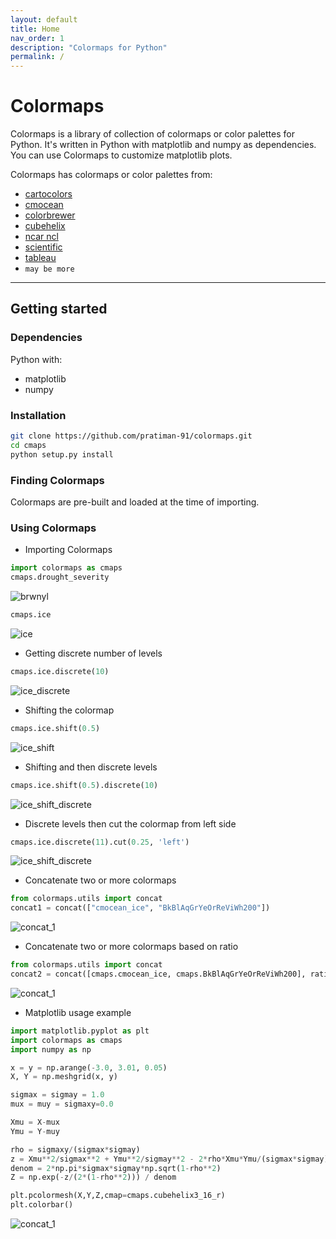 ```yaml
---
layout: default
title: Home
nav_order: 1
description: "Colormaps for Python"
permalink: /
---
```


# Colormaps
<!--- {: .fs-9 } -->

Colormaps is a library of collection of colormaps or color palettes for Python. It's written in Python with matplotlib and numpy as dependencies. You can use Colormaps to customize matplotlib plots.
<!---{: .fs-6 .fw-300 } -->

Colormaps has colormaps or color palettes from:

- [cartocolors](/colormaps/docs/cartocolors) 
- [cmocean](/colormaps/docs/cmocean)
- [colorbrewer](/colormaps/docs/colorbrewer)
- [cubehelix](/colormaps/docs/cubehelix)
- [ncar ncl](/colormaps/docs/ncar_ncl)
- [scientific](/colormaps/docs/scientific)
- [tableau](/colormaps/docs/tableau)
- `may be more`

<!---'[Get started now](#getting-started){: .btn .btn-primary .fs-5 .mb-4 .mb-md-0 .mr-2 } [View it on GitHub](https://github.com/pmarsceill/just-the-docs){: .btn .fs-5 .mb-4 .mb-md-0 }' -->

---

## Getting started

### Dependencies

Python with:

- matplotlib
- numpy

### Installation

```bash
git clone https://github.com/pratiman-91/colormaps.git
cd cmaps
python setup.py install
```

### Finding Colormaps

Colormaps are pre-built and loaded at the time of importing. 

### Using Colormaps

- Importing Colormaps

```python
import colormaps as cmaps
cmaps.drought_severity
```

![brwnyl](/assets/images/ncar_ncl/drought_severity.png)

```python
cmaps.ice
```
![ice](/assets/images/cmocean/ice.png)

- Getting discrete number of levels

```python
cmaps.ice.discrete(10)
```

![ice_discrete](/assets/images/demo/ice_discrete_10.png)

- Shifting the colormap

```python
cmaps.ice.shift(0.5)
```

![ice_shift](/assets/images/demo/ice_shift_0_5.png)

- Shifting and then discrete levels

```python
cmaps.ice.shift(0.5).discrete(10)
```

![ice_shift_discrete](/assets/images/demo/ice_shift_0_5_discrete_10.png)

- Discrete levels then cut the colormap from left side

```python
cmaps.ice.discrete(11).cut(0.25, 'left')
```

![ice_shift_discrete](/assets/images/demo/ice_discrete_11_cut_0.25.png)

- Concatenate two or more colormaps

```python
from colormaps.utils import concat
concat1 = concat(["cmocean_ice", "BkBlAqGrYeOrReViWh200"])
```

![concat_1](/assets/images/demo/concat_1.png)

- Concatenate two or more colormaps based on ratio

```python
from colormaps.utils import concat
concat2 = concat([cmaps.cmocean_ice, cmaps.BkBlAqGrYeOrReViWh200], ratios=[0.25,0.75])
```

![concat_1](/assets/images/demo/concat_2.png)

- Matplotlib usage example

```python
import matplotlib.pyplot as plt
import colormaps as cmaps
import numpy as np

x = y = np.arange(-3.0, 3.01, 0.05)
X, Y = np.meshgrid(x, y)

sigmax = sigmay = 1.0
mux = muy = sigmaxy=0.0

Xmu = X-mux
Ymu = Y-muy

rho = sigmaxy/(sigmax*sigmay)
z = Xmu**2/sigmax**2 + Ymu**2/sigmay**2 - 2*rho*Xmu*Ymu/(sigmax*sigmay)
denom = 2*np.pi*sigmax*sigmay*np.sqrt(1-rho**2)
Z = np.exp(-z/(2*(1-rho**2))) / denom

plt.pcolormesh(X,Y,Z,cmap=cmaps.cubehelix3_16_r)
plt.colorbar()
```

![concat_1](/assets/images/demo/matplotlib_1.png)
